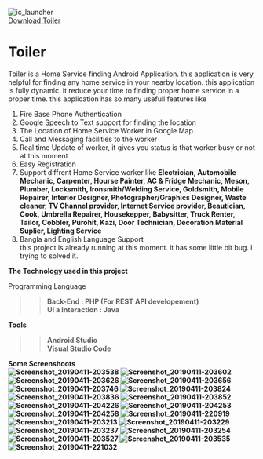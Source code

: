 ![ic_launcher](https://user-images.githubusercontent.com/21225215/55973717-fdde2a00-5ca7-11e9-9072-79509f19f6ab.png)<br>
<a href = "https://doc-0s-6k-docs.googleusercontent.com/docs/securesc/vrk54hvpqbcno7gvpp3ehpp199r3jlbp/ntsgbr0d7b7s3f7dasvdjfcten0gujfe/1554998400000/07107457663795696194/08721465016122954619/1DMUg2tSipr7svBlGNcFeLN9pFP91Tpoo?e=download&nonce=aajrmj0ed16ei&user=08721465016122954619&hash=pm3332dhm0qpgcjj4q8326oodp7pfr72">Download Toiler</a>
# Toiler
Toiler is a Home Service finding Android Application. this application is very helpful for finding any home service in your nearby location. this application is fully dynamic. it reduce your time to finding proper home service in a proper time. this application has so many usefull features like <br>
1. Fire Base Phone Authentication <br>
2. Google Speech to Text support for finding the location
3. The Location of Home Service Worker in Google Map <br>
4. Call and Messaging facilities to the worker<br>
5. Real time Update of worker, it gives you status is that worker busy or not at this moment<br>
6. Easy Registration <br>
7. Support diffrent Home Service worker like <b>Electrician, Automobile Mechanic, Carpenter, Hourse Painter, AC & Fridge Mechanic, Meson, Plumber, Locksmith, Ironsmith/Welding Service, Goldsmith, Mobile Repairer, Interior Designer, Photographer/Graphics Designer, Waste cleaner, TV Channel provider, Internet Service provider, Beautician, Cook, Umbrella Repairer, Housekepper, Babysitter, Truck Renter, Tailor, Cobbler, Purohit, Kazi, Door Technician, Decoration Material Suplier, Lighting Service</b> <br>
8. Bangla and English Language Support <br>
this project is already running at this moment. it has some little bit bug. i trying to solved it.

<b>The Technology used in this project</b> <br>
  
 Programming Language<br>
 >><b>Back-End : PHP (For REST API developement)</b><br>
 >><b>UI a Interaction : Java</b> <br>
 
 <b>Tools<b> </br>
 >> Android Studio <br>
 >> Visual Studio Code <br>
  
  <b>Some Screenshoots<b><br>
![Screenshot_20190411-203538](https://user-images.githubusercontent.com/21225215/55974267-231f6800-5ca9-11e9-90e7-306b9bbe4b7a.png) ![Screenshot_20190411-203602](https://user-images.githubusercontent.com/21225215/55974268-231f6800-5ca9-11e9-9470-e8fe98b409a6.png) ![Screenshot_20190411-203626](https://user-images.githubusercontent.com/21225215/55974269-231f6800-5ca9-11e9-95d5-597b83020ca9.png) ![Screenshot_20190411-203656](https://user-images.githubusercontent.com/21225215/55974270-23b7fe80-5ca9-11e9-8bdf-bc62b121703d.png) ![Screenshot_20190411-203746](https://user-images.githubusercontent.com/21225215/55974271-23b7fe80-5ca9-11e9-809a-5a491e3e9dac.png) ![Screenshot_20190411-203824](https://user-images.githubusercontent.com/21225215/55974272-24509500-5ca9-11e9-99c9-9d122cada4d3.png) ![Screenshot_20190411-203836](https://user-images.githubusercontent.com/21225215/55974273-24509500-5ca9-11e9-8e22-614760085eea.png) ![Screenshot_20190411-203852](https://user-images.githubusercontent.com/21225215/55974274-24509500-5ca9-11e9-9fd4-89ea8a95c532.png) ![Screenshot_20190411-204226](https://user-images.githubusercontent.com/21225215/55974276-24e92b80-5ca9-11e9-86c8-3af61c0f9382.png) ![Screenshot_20190411-204253](https://user-images.githubusercontent.com/21225215/55974277-24e92b80-5ca9-11e9-96d9-6ba23fd84fe6.png) ![Screenshot_20190411-204258](https://user-images.githubusercontent.com/21225215/55974279-2581c200-5ca9-11e9-80e5-fd9e00221367.png) ![Screenshot_20190411-220919](https://user-images.githubusercontent.com/21225215/55974280-2581c200-5ca9-11e9-951e-cd3f8f542592.png) ![Screenshot_20190411-203213](https://user-images.githubusercontent.com/21225215/55974289-274b8580-5ca9-11e9-93b0-ff8920431daa.png) ![Screenshot_20190411-203229](https://user-images.githubusercontent.com/21225215/55974292-274b8580-5ca9-11e9-80fd-8eba9e0a0fc3.png) ![Screenshot_20190411-203237](https://user-images.githubusercontent.com/21225215/55974293-27e41c00-5ca9-11e9-90fe-335edb94ecae.png) ![Screenshot_20190411-203254](https://user-images.githubusercontent.com/21225215/55974296-27e41c00-5ca9-11e9-9ecd-7ee9cc69ed65.png) ![Screenshot_20190411-203527](https://user-images.githubusercontent.com/21225215/55974297-27e41c00-5ca9-11e9-9869-4a9233c0cca2.png) ![Screenshot_20190411-203535](https://user-images.githubusercontent.com/21225215/55974299-287cb280-5ca9-11e9-8ff4-359f69a2b3f1.png)![Screenshot_20190411-221032](https://user-images.githubusercontent.com/21225215/55974281-261a5880-5ca9-11e9-8040-b658d063036f.png)
